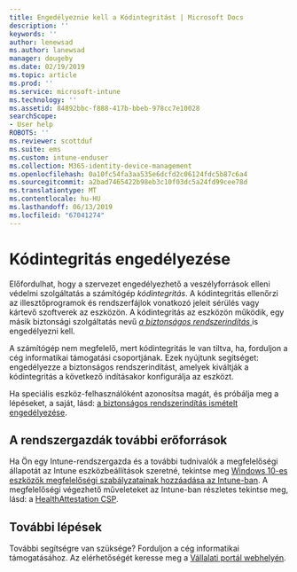 ```yaml
---
title: Engedélyeznie kell a Kódintegritást | Microsoft Docs
description: ''
keywords: ''
author: lenewsad
ms.author: lanewsad
manager: dougeby
ms.date: 02/19/2019
ms.topic: article
ms.prod: ''
ms.service: microsoft-intune
ms.technology: ''
ms.assetid: 84892bbc-f888-417b-bbeb-978cc7e10028
searchScope:
- User help
ROBOTS: ''
ms.reviewer: scottduf
ms.suite: ems
ms.custom: intune-enduser
ms.collection: M365-identity-device-management
ms.openlocfilehash: 0a10fc54fa3aa535e6dcfd2c06124fdc5b87c6a4
ms.sourcegitcommit: a2bad7465422b98eb3c10f03dc5a24fd99cee78d
ms.translationtype: MT
ms.contentlocale: hu-HU
ms.lasthandoff: 06/13/2019
ms.locfileid: "67041274"
---
```

# <a name="enable-code-integrity"></a>Kódintegritás engedélyezése

Előfordulhat, hogy a szervezet engedélyezhető a veszélyforrások elleni védelmi szolgáltatás a számítógép *kódintegritás*. A kódintegritás ellenőrzi az illesztőprogramok és rendszerfájlok vonatkozó jeleit sérülés vagy kártevő szoftverek az eszközön. A kódintegritás az eszközön működik, egy másik biztonsági szolgáltatás nevű [ *a biztonságos rendszerindítás* ](https://docs.microsoft.com/windows/security/information-protection/secure-the-windows-10-boot-process#secure-boot) is engedélyezni kell. 

A számítógép nem megfelelő, mert kódintegritás le van tiltva, ha, forduljon a cég informatikai támogatási csoportjának. Ezek nyújtunk segítséget: engedélyezze a biztonságos rendszerindítást, amelyek kiváltják a kódintegritás a következő indításakor konfigurálja az eszközt. 

Ha speciális eszköz-felhasználóként azonosítsa magát, és próbálja meg a lépéseket, a saját, lásd: [a biztonságos rendszerindítás ismételt engedélyezése](https://docs.microsoft.com/windows-hardware/manufacture/desktop/disabling-secure-boot#re-enable-secure-boot).

## <a name="additional-resources-for-it-administrators"></a>A rendszergazdák további erőforrások  
Ha Ön egy Intune-rendszergazda és a további tudnivalók a megfelelőségi állapotát az Intune eszközbeállítások szeretné, tekintse meg [Windows 10-es eszközök megfelelőségi szabályzatainak hozzáadása az Intune-ban](https://docs.microsoft.com/intune/compliance-policy-create-windows). A megfelelőségi végezhető műveleteket az Intune-ban részletes tekintse meg, lásd: a [HealthAttestation CSP](https://docs.microsoft.com/windows/client-management/mdm/healthattestation-csp#a-href-idtake-policy-actionastep-8-take-appropriate-policy-action-based-on-evaluation-results).  

## <a name="next-steps"></a>További lépések  
További segítségre van szüksége? Forduljon a cég informatikai támogatásához. Az elérhetőségét keresse meg a [Vállalati portál webhelyén](https://go.microsoft.com/fwlink/?linkid=2010980).
